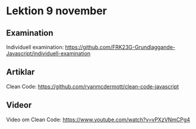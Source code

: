# Lektion 9 november

## Examination

Individuell examination: https://github.com/FRK23G-Grundlaggande-Javascript/individuell-examination

## Artiklar

Clean Code: https://github.com/ryanmcdermott/clean-code-javascript

## Videor

Video om Clean Code: https://www.youtube.com/watch?v=vPXzVNmCPg4